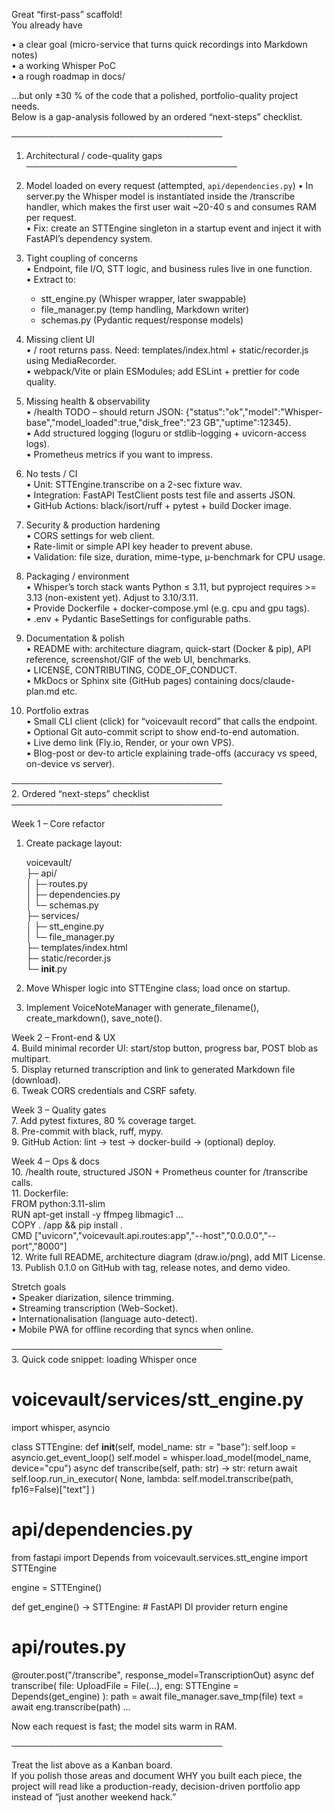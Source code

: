 Great “first-pass” scaffold!  
You already have

• a clear goal (micro-service that turns quick recordings into Markdown notes)  
• a working Whisper PoC  
• a rough roadmap in docs/

…but only ±30 % of the code that a polished, portfolio-quality project needs.  
Below is a gap-analysis followed by an ordered “next-steps” checklist.

──────────────────────────────────

1. Architectural / code-quality gaps
   ──────────────────────────────────

1. Model loaded on every request (attempted, `api/dependencies.py`)
   • In server.py the Whisper model is instantiated inside the /transcribe handler, which makes the first user wait ~20-40 s and consumes RAM per request.  
   • Fix: create an STTEngine singleton in a startup event and inject it with FastAPI’s dependency system.

1. Tight coupling of concerns  
   • Endpoint, file I/O, STT logic, and business rules live in one function.  
   • Extract to:

   - stt_engine.py (Whisper wrapper, later swappable)
   - file_manager.py (temp handling, Markdown writer)
   - schemas.py (Pydantic request/response models)

1. Missing client UI  
   • / root returns pass. Need: templates/index.html + static/recorder.js using MediaRecorder.  
   • webpack/Vite or plain ESModules; add ESLint + prettier for code quality.

1. Missing health & observability  
   • /health TODO – should return JSON: {"status":"ok","model":"Whisper-base","model_loaded":true,"disk_free":"23 GB","uptime":12345}.  
   • Add structured logging (loguru or stdlib-logging + uvicorn-access logs).  
   • Prometheus metrics if you want to impress.

1. No tests / CI  
   • Unit: STTEngine.transcribe on a 2-sec fixture wav.  
   • Integration: FastAPI TestClient posts test file and asserts JSON.  
   • GitHub Actions: black/isort/ruff + pytest + build Docker image.

1. Security & production hardening  
   • CORS settings for web client.  
   • Rate-limit or simple API key header to prevent abuse.  
   • Validation: file size, duration, mime-type, µ-benchmark for CPU usage.

1. Packaging / environment  
   • Whisper’s torch stack wants Python ≤ 3.11, but pyproject requires >= 3.13 (non-existent yet). Adjust to 3.10/3.11.  
   • Provide Dockerfile + docker-compose.yml (e.g. cpu and gpu tags).  
   • .env + Pydantic BaseSettings for configurable paths.

1. Documentation & polish  
   • README with: architecture diagram, quick-start (Docker & pip), API reference, screenshot/GIF of the web UI, benchmarks.  
   • LICENSE, CONTRIBUTING, CODE_OF_CONDUCT.  
   • MkDocs or Sphinx site (GitHub pages) containing docs/claude-plan.md etc.

1. Portfolio extras  
   • Small CLI client (click) for “voicevault record” that calls the endpoint.  
   • Optional Git auto-commit script to show end-to-end automation.  
   • Live demo link (Fly.io, Render, or your own VPS).  
   • Blog-post or dev-to article explaining trade-offs (accuracy vs speed, on-device vs server).

──────────────────────────────────  
2. Ordered “next-steps” checklist
──────────────────────────────────

Week 1 – Core refactor

1. Create package layout:

   voicevault/  
    ├─ api/  
    │ ├─ routes.py  
    │ ├─ dependencies.py  
    │ └─ schemas.py  
    ├─ services/  
    │ ├─ stt_engine.py  
    │ └─ file_manager.py  
    ├─ templates/index.html  
    ├─ static/recorder.js  
    └─ **init**.py

2. Move Whisper logic into STTEngine class; load once on startup.
3. Implement VoiceNoteManager with generate_filename(), create_markdown(), save_note().

Week 2 – Front-end & UX  
4. Build minimal recorder UI: start/stop button, progress bar, POST blob as multipart.  
5. Display returned transcription and link to generated Markdown file (download).  
6. Tweak CORS credentials and CSRF safety.

Week 3 – Quality gates  
7. Add pytest fixtures, 80 % coverage target.  
8. Pre-commit with black, ruff, mypy.  
9. GitHub Action: lint → test → docker-build → (optional) deploy.

Week 4 – Ops & docs  
10. /health route, structured JSON + Prometheus counter for /transcribe calls.  
11. Dockerfile:  
 FROM python:3.11-slim  
 RUN apt-get install -y ffmpeg libmagic1 …  
 COPY . /app && pip install .  
 CMD ["uvicorn","voicevault.api.routes:app","--host","0.0.0.0","--port","8000"]  
12. Write full README, architecture diagram (draw.io/png), add MIT License.  
13. Publish 0.1.0 on GitHub with tag, release notes, and demo video.

Stretch goals  
• Speaker diarization, silence trimming.  
• Streaming transcription (Web-Socket).  
• Internationalisation (language auto-detect).  
• Mobile PWA for offline recording that syncs when online.

──────────────────────────────────  
3. Quick code snippet: loading Whisper once

# voicevault/services/stt_engine.py

import whisper, asyncio

class STTEngine:
def **init**(self, model_name: str = "base"):
self.loop = asyncio.get_event_loop()
self.model = whisper.load_model(model_name, device="cpu")
async def transcribe(self, path: str) -> str:
return await self.loop.run_in_executor(
None, lambda: self.model.transcribe(path, fp16=False)["text"]
)

# api/dependencies.py

from fastapi import Depends
from voicevault.services.stt_engine import STTEngine

engine = STTEngine()

def get_engine() -> STTEngine: # FastAPI DI provider
return engine

# api/routes.py

@router.post("/transcribe", response_model=TranscriptionOut)
async def transcribe(
file: UploadFile = File(...), eng: STTEngine = Depends(get_engine)
):
path = await file_manager.save_tmp(file)
text = await eng.transcribe(path)
…

Now each request is fast; the model sits warm in RAM.

──────────────────────────────────

Treat the list above as a Kanban board.  
If you polish those areas and document WHY you built each piece, the project will read like a production-ready, decision-driven portfolio app instead of “just another weekend hack.”
